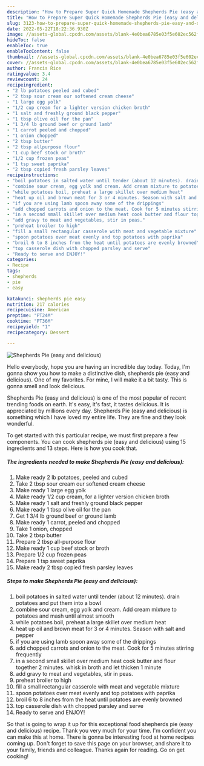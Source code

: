 ```yaml
---
description: "How to Prepare Super Quick Homemade Shepherds Pie (easy and delicious)"
title: "How to Prepare Super Quick Homemade Shepherds Pie (easy and delicious)"
slug: 3123-how-to-prepare-super-quick-homemade-shepherds-pie-easy-and-delicious
date: 2022-05-22T18:22:36.930Z
image: //assets-global.cpcdn.com/assets/blank-4e0bea6785e03f5e602ec562f230caae08da540cada707380b4fe1bbebba43da.png
hideToc: false
enableToc: true
enableTocContent: false
thumbnail: //assets-global.cpcdn.com/assets/blank-4e0bea6785e03f5e602ec562f230caae08da540cada707380b4fe1bbebba43da.png
cover: //assets-global.cpcdn.com/assets/blank-4e0bea6785e03f5e602ec562f230caae08da540cada707380b4fe1bbebba43da.png
author: Francis Rice
ratingvalue: 3.4
reviewcount: 24
recipeingredient:
- "2 lb potatoes peeled and cubed"
- "2 tbsp sour cream our softened cream cheese"
- "1 large egg yolk"
- "1/2 cup cream for a lighter version chicken broth"
- "1 salt and freshly ground black pepper"
- "1 tbsp olive oil for the pan"
- "1 3/4 lb ground beef or ground lamb"
- "1 carrot peeled and chopped"
- "1 onion chopped"
- "2 tbsp butter"
- "2 tbsp allpurpose flour"
- "1 cup beef stock or broth"
- "1/2 cup frozen peas"
- "1 tsp sweet paprika"
- "2 tbsp copied fresh parsley leaves"
recipeinstructions:
- "boil potatoes in salted water until tender (about 12 minutes). drain potatoes and put them into a bowl"
- "combine sour cream, egg yolk and cream. Add cream mixture to potatoes and mash until almost smooth"
- "while potatoes boil, preheat a large skillet over medium heat"
- "heat up oil and brown meat for 3 or 4 minutes. Season with salt and pepper"
- "if you are using lamb spoon away some of the drippings"
- "add chopped carrots and onion to the meat. Cook for 5 minutes stirring frequently"
- "in a second small skillet over medium heat cook butter and flour together 2 minutes. whisk in broth and let thicken 1 minute"
- "add gravy to meat and vegetables, stir in peas."
- "preheat broiler to high"
- "fill a small rectangular casserole with meat and vegetable mixture"
- "spoon potatoes over meat evenly and top potatoes with paprika"
- "broil 6 to 8 inches from the heat until potatoes are evenly browned"
- "top casserole dish with chopped parsley and serve"
- "Ready to serve and ENJOY!"
categories:
- Recipe
tags:
- shepherds
- pie
- easy

katakunci: shepherds pie easy 
nutrition: 217 calories
recipecuisine: American
preptime: "PT24M"
cooktime: "PT36M"
recipeyield: "1"
recipecategory: Dessert

---
```



![Shepherds Pie (easy and delicious)](//assets-global.cpcdn.com/assets/blank-4e0bea6785e03f5e602ec562f230caae08da540cada707380b4fe1bbebba43da.png)

Hello everybody, hope you are having an incredible day today. Today, I'm gonna show you how to make a distinctive dish, shepherds pie (easy and delicious). One of my favorites. For mine, I will make it a bit tasty. This is gonna smell and look delicious.



Shepherds Pie (easy and delicious) is one of the most popular of recent trending foods on earth. It's easy, it's fast, it tastes delicious. It is appreciated by millions every day. Shepherds Pie (easy and delicious) is something which I have loved my entire life. They are fine and they look wonderful.


To get started with this particular recipe, we must first prepare a few components. You can cook shepherds pie (easy and delicious) using 15 ingredients and 13 steps. Here is how you cook that.

<!--inarticleads1-->

##### The ingredients needed to make Shepherds Pie (easy and delicious):

1. Make ready 2 lb potatoes, peeled and cubed
1. Take 2 tbsp sour cream our softened cream cheese
1. Make ready 1 large egg yolk
1. Make ready 1/2 cup cream, for a lighter version chicken broth
1. Make ready 1 salt and freshly ground black pepper
1. Make ready 1 tbsp olive oil for the pan
1. Get 1 3/4 lb ground beef or ground lamb
1. Make ready 1 carrot, peeled and chopped
1. Take 1 onion, chopped
1. Take 2 tbsp butter
1. Prepare 2 tbsp all-purpose flour
1. Make ready 1 cup beef stock or broth
1. Prepare 1/2 cup frozen peas
1. Prepare 1 tsp sweet paprika
1. Make ready 2 tbsp copied fresh parsley leaves




<!--inarticleads2-->

##### Steps to make Shepherds Pie (easy and delicious):

1. boil potatoes in salted water until tender (about 12 minutes). drain potatoes and put them into a bowl
1. combine sour cream, egg yolk and cream. Add cream mixture to potatoes and mash until almost smooth
1. while potatoes boil, preheat a large skillet over medium heat
1. heat up oil and brown meat for 3 or 4 minutes. Season with salt and pepper
1. if you are using lamb spoon away some of the drippings
1. add chopped carrots and onion to the meat. Cook for 5 minutes stirring frequently
1. in a second small skillet over medium heat cook butter and flour together 2 minutes. whisk in broth and let thicken 1 minute
1. add gravy to meat and vegetables, stir in peas.
1. preheat broiler to high
1. fill a small rectangular casserole with meat and vegetable mixture
1. spoon potatoes over meat evenly and top potatoes with paprika
1. broil 6 to 8 inches from the heat until potatoes are evenly browned
1. top casserole dish with chopped parsley and serve
1. Ready to serve and ENJOY!



So that is going to wrap it up for this exceptional food shepherds pie (easy and delicious) recipe. Thank you very much for your time. I'm confident you can make this at home. There is gonna be interesting food at home recipes coming up. Don't forget to save this page on your browser, and share it to your family, friends and colleague. Thanks again for reading. Go on get cooking!
